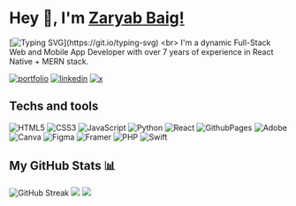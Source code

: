 # Hey 👋, I'm [Zaryab Baig!](https://github.com/Mirza-Zaryab)
[![Typing SVG](https://readme-typing-svg.herokuapp.com?font=Open+Sans&weight=700&size=32&duration=2500&pause=1000&color=4493F8&repeat=true&width=350&height=45&lines=Full-Stack+Web+dev;Mobile+App+dev;7%2B+years+experience.)](https://git.io/typing-svg) <br>
I'm a dynamic Full-Stack Web and Mobile App Developer with over 7 years of experience in React Native + MERN stack.

[![portfolio](https://img.shields.io/badge/my_portfolio-orange?style=for-the-badge&logo=ko-fi&logoColor=white)](https://katherineoelsner.com/) [![linkedin](https://img.shields.io/badge/linkedin-0A66C2?style=for-the-badge&logo=linkedin&logoColor=white)](https://www.linkedin.com/) [![x](https://img.shields.io/badge/X-black?style=for-the-badge&logo=x&logoColor=white)](https://x.com/)


## Techs and tools
![HTML5](https://img.shields.io/badge/html5-%23E34F26.svg?style=for-the-badge&logo=html5&logoColor=white) ![CSS3](https://img.shields.io/badge/css3-%231572B6.svg?style=for-the-badge&logo=css3&logoColor=white) ![JavaScript](https://img.shields.io/badge/javascript-%23323330.svg?style=for-the-badge&logo=javascript&logoColor=%23F7DF1E) ![Python](https://img.shields.io/badge/python-3670A0?style=for-the-badge&logo=python&logoColor=ffdd54) ![React](https://img.shields.io/badge/React-161637?style=for-the-badge&logo=react&logoColor=00e5ff) ![GithubPages](https://img.shields.io/badge/github%20pages-121013?style=for-the-badge&logo=github&logoColor=white) ![Adobe](https://img.shields.io/badge/adobe-%23FF0000.svg?style=for-the-badge&logo=adobe&logoColor=white) ![Canva](https://img.shields.io/badge/Canva-%2300C4CC.svg?style=for-the-badge&logo=Canva&logoColor=white) ![Figma](https://img.shields.io/badge/figma-%23F24E1E.svg?style=for-the-badge&logo=figma&logoColor=white) ![Framer](https://img.shields.io/badge/Framer-black?style=for-the-badge&logo=framer&logoColor=blue) ![PHP](https://img.shields.io/badge/php-%23777BB4.svg?style=for-the-badge&logo=php&logoColor=white) ![Swift](https://img.shields.io/badge/swift-F54A2A?style=for-the-badge&logo=swift&logoColor=white) 

<div>
  <h2>My GitHub Stats 📊</h2>
  <img src="https://streak-stats.demolab.com?user=Mirza-Zaryab&theme=github_dark&hide_border=true&background=000" alt="GitHub Streak" />
  <img src="https://github-readme-stats.vercel.app/api/top-langs/?username=Mirza-Zaryab&layout=compact&show_icons=true&theme=aura&hide_border=true&bg_color=000&langs_count=8">
  <img src="https://github-readme-stats.vercel.app/api?username=Mirza-Zaryab&show_icons=true&theme=aura&hide_border=true&bg_color=000">
</div>
